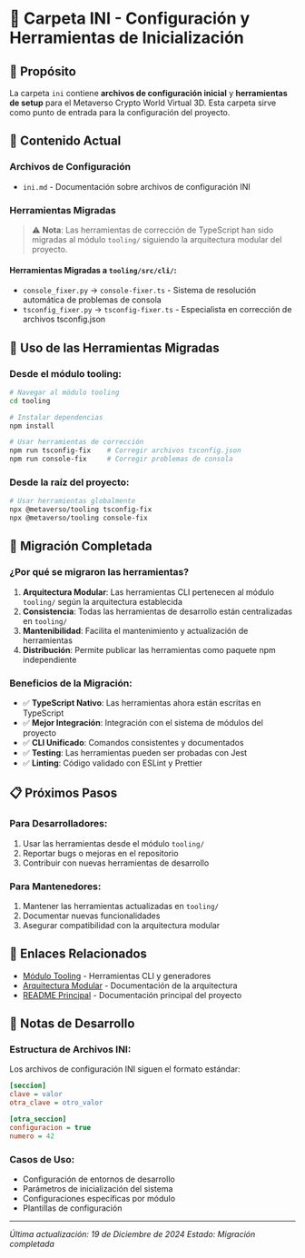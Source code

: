 # 🔧 Carpeta INI - Configuración y Herramientas de Inicialización

## 🎯 Propósito

La carpeta `ini` contiene **archivos de configuración inicial** y **herramientas de setup** para el Metaverso Crypto World Virtual 3D. Esta carpeta sirve como punto de entrada para la configuración del proyecto.

## 📁 Contenido Actual

### **Archivos de Configuración**
- `ini.md` - Documentación sobre archivos de configuración INI

### **Herramientas Migradas**
> ⚠️ **Nota**: Las herramientas de corrección de TypeScript han sido migradas al módulo `tooling/` siguiendo la arquitectura modular del proyecto.

#### **Herramientas Migradas a `tooling/src/cli/`:**
- `console_fixer.py` → `console-fixer.ts` - Sistema de resolución automática de problemas de consola
- `tsconfig_fixer.py` → `tsconfig-fixer.ts` - Especialista en corrección de archivos tsconfig.json

## 🚀 Uso de las Herramientas Migradas

### **Desde el módulo tooling:**
```bash
# Navegar al módulo tooling
cd tooling

# Instalar dependencias
npm install

# Usar herramientas de corrección
npm run tsconfig-fix    # Corregir archivos tsconfig.json
npm run console-fix     # Corregir problemas de consola
```

### **Desde la raíz del proyecto:**
```bash
# Usar herramientas globalmente
npx @metaverso/tooling tsconfig-fix
npx @metaverso/tooling console-fix
```

## 🔄 Migración Completada

### **¿Por qué se migraron las herramientas?**

1. **Arquitectura Modular**: Las herramientas CLI pertenecen al módulo `tooling/` según la arquitectura establecida
2. **Consistencia**: Todas las herramientas de desarrollo están centralizadas en `tooling/`
3. **Mantenibilidad**: Facilita el mantenimiento y actualización de herramientas
4. **Distribución**: Permite publicar las herramientas como paquete npm independiente

### **Beneficios de la Migración:**

- ✅ **TypeScript Nativo**: Las herramientas ahora están escritas en TypeScript
- ✅ **Mejor Integración**: Integración con el sistema de módulos del proyecto
- ✅ **CLI Unificado**: Comandos consistentes y documentados
- ✅ **Testing**: Las herramientas pueden ser probadas con Jest
- ✅ **Linting**: Código validado con ESLint y Prettier

## 📋 Próximos Pasos

### **Para Desarrolladores:**
1. Usar las herramientas desde el módulo `tooling/`
2. Reportar bugs o mejoras en el repositorio
3. Contribuir con nuevas herramientas de desarrollo

### **Para Mantenedores:**
1. Mantener las herramientas actualizadas en `tooling/`
2. Documentar nuevas funcionalidades
3. Asegurar compatibilidad con la arquitectura modular

## 🔗 Enlaces Relacionados

- [Módulo Tooling](../tooling/) - Herramientas CLI y generadores
- [Arquitectura Modular](../MODULAR_ARCHITECTURE.md) - Documentación de la arquitectura
- [README Principal](../README.md) - Documentación principal del proyecto

## 📝 Notas de Desarrollo

### **Estructura de Archivos INI:**
Los archivos de configuración INI siguen el formato estándar:
```ini
[seccion]
clave = valor
otra_clave = otro_valor

[otra_seccion]
configuracion = true
numero = 42
```

### **Casos de Uso:**
- Configuración de entornos de desarrollo
- Parámetros de inicialización del sistema
- Configuraciones específicas por módulo
- Plantillas de configuración

---

*Última actualización: 19 de Diciembre de 2024*
*Estado: Migración completada* 